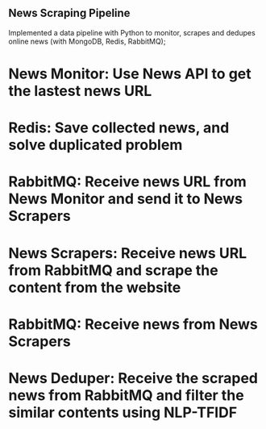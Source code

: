 ## News Scraping Pipeline
Implemented a data pipeline with Python to monitor, scrapes and dedupes online news (with MongoDB, Redis, RabbitMQ);
# News Monitor: Use News API to get the lastest news URL
# Redis: Save collected news, and solve duplicated problem
# RabbitMQ: Receive news URL from News Monitor and send it to News Scrapers
# News Scrapers: Receive news URL from RabbitMQ and scrape the content from the website
# RabbitMQ: Receive news from News Scrapers
# News Deduper: Receive the scraped news from RabbitMQ and filter the similar contents using NLP-TFIDF
